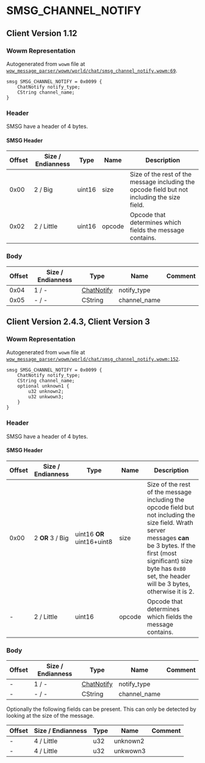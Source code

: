 # SMSG_CHANNEL_NOTIFY

## Client Version 1.12

### Wowm Representation

Autogenerated from `wowm` file at [`wow_message_parser/wowm/world/chat/smsg_channel_notify.wowm:69`](https://github.com/gtker/wow_messages/tree/main/wow_message_parser/wowm/world/chat/smsg_channel_notify.wowm#L69).
```rust,ignore
smsg SMSG_CHANNEL_NOTIFY = 0x0099 {
    ChatNotify notify_type;
    CString channel_name;
}
```
### Header

SMSG have a header of 4 bytes.

#### SMSG Header

| Offset | Size / Endianness | Type   | Name   | Description |
| ------ | ----------------- | ------ | ------ | ----------- |
| 0x00   | 2 / Big           | uint16 | size   | Size of the rest of the message including the opcode field but not including the size field.|
| 0x02   | 2 / Little        | uint16 | opcode | Opcode that determines which fields the message contains.|

### Body

| Offset | Size / Endianness | Type | Name | Comment |
| ------ | ----------------- | ---- | ---- | ------- |
| 0x04 | 1 / - | [ChatNotify](chatnotify.md) | notify_type |  |
| 0x05 | - / - | CString | channel_name |  |

## Client Version 2.4.3, Client Version 3

### Wowm Representation

Autogenerated from `wowm` file at [`wow_message_parser/wowm/world/chat/smsg_channel_notify.wowm:152`](https://github.com/gtker/wow_messages/tree/main/wow_message_parser/wowm/world/chat/smsg_channel_notify.wowm#L152).
```rust,ignore
smsg SMSG_CHANNEL_NOTIFY = 0x0099 {
    ChatNotify notify_type;
    CString channel_name;
    optional unknown1 {
        u32 unknown2;
        u32 unkwown3;
    }
}
```
### Header

SMSG have a header of 4 bytes.

#### SMSG Header

| Offset | Size / Endianness | Type   | Name   | Description |
| ------ | ----------------- | ------ | ------ | ----------- |
| 0x00   | 2 **OR** 3 / Big           | uint16 **OR** uint16+uint8 | size | Size of the rest of the message including the opcode field but not including the size field. Wrath server messages **can** be 3 bytes. If the first (most significant) size byte has `0x80` set, the header will be 3 bytes, otherwise it is 2.|
| -      | 2 / Little| uint16 | opcode | Opcode that determines which fields the message contains. |

### Body

| Offset | Size / Endianness | Type | Name | Comment |
| ------ | ----------------- | ---- | ---- | ------- |
| - | 1 / - | [ChatNotify](chatnotify.md) | notify_type |  |
| - | - / - | CString | channel_name |  |

Optionally the following fields can be present. This can only be detected by looking at the size of the message.

| Offset | Size / Endianness | Type | Name | Comment |
| ------ | ----------------- | ---- | ---- | ------- |
| - | 4 / Little | u32 | unknown2 |  |
| - | 4 / Little | u32 | unkwown3 |  |

